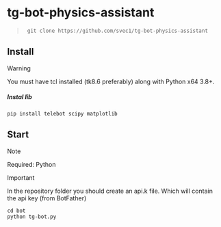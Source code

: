 # tg-bot-physics-assistant
> ``` git clone https://github.com/svec1/tg-bot-physics-assistant```

## Install 
> [!WARNING]
> You must have tcl installed (tk8.6 preferably) along with Python x64 3.8+.
##### *Instal lib*
```
pip install telebot scipy matplotlib
```

## Start
> [!NOTE]
> Required: Python

> [!IMPORTANT]
> In the repository folder you should create an api.k file.
> Which will contain the api key (from BotFather)
```
cd bot
python tg-bot.py
```
